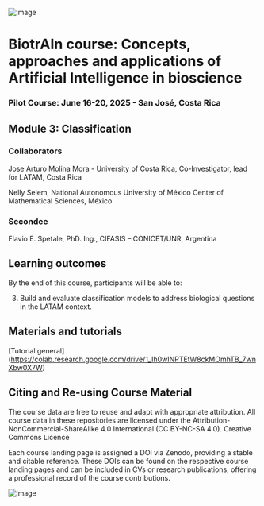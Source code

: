 ![image](https://github.com/user-attachments/assets/c8f408d4-3f11-4c67-a3b6-7c4442f410e3)

# BiotrAIn course: Concepts, approaches and applications of Artificial Intelligence in bioscience

### Pilot Course: June 16-20, 2025 - San José, Costa Rica

## Module 3: Classification

### Collaborators

Jose Arturo Molina Mora - University of Costa Rica, Co-Investigator, lead for LATAM, Costa Rica

Nelly Selem, National Autonomous University of México Center of Mathematical Sciences, México

### Secondee
Flavio E. Spetale, PhD. Ing., CIFASIS – CONICET/UNR, Argentina

## Learning outcomes
By the end of this course, participants will be able to: 

3. Build and evaluate classification models to address biological questions in the LATAM context.


## Materials and tutorials

[Tutorial general] (https://colab.research.google.com/drive/1_Ih0wINPTEtW8ckMOmhTB_7wnXbw0X7W)

## Citing and Re-using Course Material
The course data are free to reuse and adapt with appropriate attribution. All course data in these repositories are licensed under the Attribution-NonCommercial-ShareAlike 4.0 International (CC BY-NC-SA 4.0). Creative Commons Licence

Each course landing page is assigned a DOI via Zenodo, providing a stable and citable reference. These DOIs can be found on the respective course landing pages and can be included in CVs or research publications, offering a professional record of the course contributions.

![image](https://github.com/user-attachments/assets/33d0775f-902c-4a0c-8bbc-6a7c7947a132)
